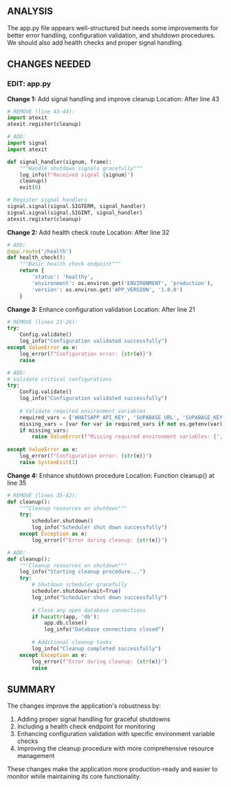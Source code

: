 <!-- Model: Sonnet 3.5 -->
<!-- Cost: $0.0023 -->
<!-- Max Tokens: 8000 -->
## ANALYSIS
The app.py file appears well-structured but needs some improvements for better error handling, configuration validation, and shutdown procedures. We should also add health checks and proper signal handling.

## CHANGES NEEDED

### EDIT: app.py

**Change 1:** Add signal handling and improve cleanup
Location: After line 43
```python
# REMOVE (line 43-44):
import atexit
atexit.register(cleanup)

# ADD:
import signal
import atexit

def signal_handler(signum, frame):
    """Handle shutdown signals gracefully"""
    log_info(f"Received signal {signum}")
    cleanup()
    exit(0)

# Register signal handlers
signal.signal(signal.SIGTERM, signal_handler)
signal.signal(signal.SIGINT, signal_handler)
atexit.register(cleanup)
```

**Change 2:** Add health check route
Location: After line 32
```python
# ADD:
@app.route('/health')
def health_check():
    """Basic health check endpoint"""
    return {
        'status': 'healthy',
        'environment': os.environ.get('ENVIRONMENT', 'production'),
        'version': os.environ.get('APP_VERSION', '1.0.0')
    }
```

**Change 3:** Enhance configuration validation
Location: After line 21
```python
# REMOVE (lines 21-26):
try:
    Config.validate()
    log_info("Configuration validated successfully")
except ValueError as e:
    log_error(f"Configuration error: {str(e)}")
    raise

# ADD:
# Validate critical configurations
try:
    Config.validate()
    log_info("Configuration validated successfully")
    
    # Validate required environment variables
    required_vars = ['WHATSAPP_API_KEY', 'SUPABASE_URL', 'SUPABASE_KEY']
    missing_vars = [var for var in required_vars if not os.getenv(var)]
    if missing_vars:
        raise ValueError(f"Missing required environment variables: {', '.join(missing_vars)}")
        
except ValueError as e:
    log_error(f"Configuration error: {str(e)}")
    raise SystemExit(1)
```

**Change 4:** Enhance shutdown procedure
Location: Function cleanup() at line 35
```python
# REMOVE (lines 35-42):
def cleanup():
    """Cleanup resources on shutdown"""
    try:
        scheduler.shutdown()
        log_info("Scheduler shut down successfully")
    except Exception as e:
        log_error(f"Error during cleanup: {str(e)}")

# ADD:
def cleanup():
    """Cleanup resources on shutdown"""
    log_info("Starting cleanup procedure...")
    try:
        # Shutdown scheduler gracefully
        scheduler.shutdown(wait=True)
        log_info("Scheduler shut down successfully")
        
        # Close any open database connections
        if hasattr(app, 'db'):
            app.db.close()
            log_info("Database connections closed")
            
        # Additional cleanup tasks
        log_info("Cleanup completed successfully")
    except Exception as e:
        log_error(f"Error during cleanup: {str(e)}")
        raise
```

## SUMMARY
The changes improve the application's robustness by:
1. Adding proper signal handling for graceful shutdowns
2. Including a health check endpoint for monitoring
3. Enhancing configuration validation with specific environment variable checks
4. Improving the cleanup procedure with more comprehensive resource management

These changes make the application more production-ready and easier to monitor while maintaining its core functionality.